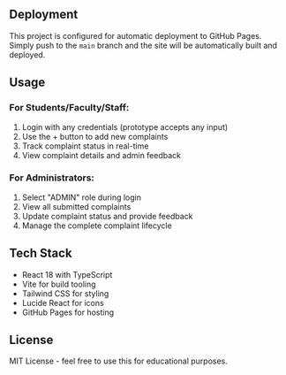 

## Deployment

This project is configured for automatic deployment to GitHub Pages. Simply push to the `main` branch and the site will be automatically built and deployed.

## Usage

### For Students/Faculty/Staff:
1. Login with any credentials (prototype accepts any input)
2. Use the + button to add new complaints
3. Track complaint status in real-time
4. View complaint details and admin feedback

### For Administrators:
1. Select "ADMIN" role during login
2. View all submitted complaints
3. Update complaint status and provide feedback
4. Manage the complete complaint lifecycle

## Tech Stack

- React 18 with TypeScript
- Vite for build tooling
- Tailwind CSS for styling
- Lucide React for icons
- GitHub Pages for hosting

## License

MIT License - feel free to use this for educational purposes.
